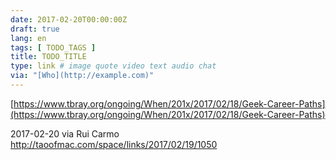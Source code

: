 ```yaml
---
date: 2017-02-20T00:00:00Z
draft: true
lang: en
tags: [ TODO_TAGS ]
title: TODO_TITLE
type: link # image quote video text audio chat
via: "[Who](http://example.com)"
---
```



[https://www.tbray.org/ongoing/When/201x/2017/02/18/Geek-Career-Paths](https://www.tbray.org/ongoing/When/201x/2017/02/18/Geek-Career-Paths)

2017-02-20 via Rui Carmo
http://taoofmac.com/space/links/2017/02/19/1050
